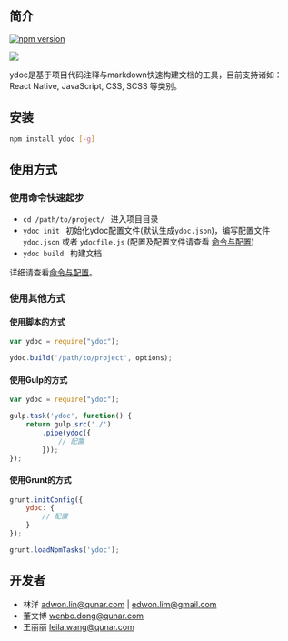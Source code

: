 ## 简介

[![npm version](https://badge.fury.io/js/ydoc.svg)](http://badge.fury.io/js/ydoc)

![](https://nodei.co/npm/ydoc.png?downloads=true&downloadRank=true&stars=true)

ydoc是基于项目代码注释与markdown快速构建文档的工具，目前支持诸如：React Native, JavaScript, CSS, SCSS 等类别。

## 安装

```bash
npm install ydoc [-g]
```

## 使用方式

### 使用命令快速起步

- `cd /path/to/project/ `  进入项目目录
- `ydoc init `  初始化ydoc配置文件(默认生成`ydoc.json`)，编写配置文件 `ydoc.json` 或者 `ydocfile.js` (配置及配置文件请查看 [命令与配置](./usage.md))
- `ydoc build `  构建文档

详细请查看[命令与配置](./usage.md)。

### 使用其他方式

#### 使用脚本的方式

```javascript
var ydoc = require("ydoc");

ydoc.build('/path/to/project', options);
```

#### 使用Gulp的方式

```javascript
var ydoc = require("ydoc");

gulp.task('ydoc', function() {
    return gulp.src('./')
        .pipe(ydoc({
            // 配置
        }));
});
```

#### 使用Grunt的方式

```javascript
grunt.initConfig({
    ydoc: {
        // 配置
    }
});

grunt.loadNpmTasks('ydoc');
```

## 开发者

* 林洋 <adwon.lin@qunar.com> | <edwon.lim@gmail.com>
* 董文博 <wenbo.dong@qunar.com>
* 王丽丽 <leila.wang@qunar.com>
